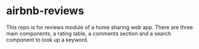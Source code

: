 # airbnb-reviews
This repo is for reviews module of a home sharing web app. There are three main components, a rating table, a comments section and a search component to look up a keyword. 
